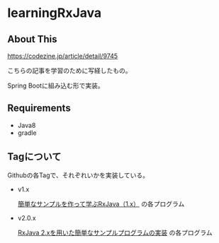 # learningRxJava

## About This

https://codezine.jp/article/detail/9745

こちらの記事を学習のために写経したもの。

Spring Bootに組み込む形で実装。

## Requirements

* Java8
* gradle

## Tagについて

Githubの各Tagで、それぞれいかを実装している。

* v1.x

    [簡単なサンプルを作って学ぶRxJava（1.x）](https://codezine.jp/article/detail/9650) の各プログラム

* v2.0.x

    [RxJava 2.xを用いた簡単なサンプルプログラムの実装](https://codezine.jp/article/detail/9745) の各プログラム
